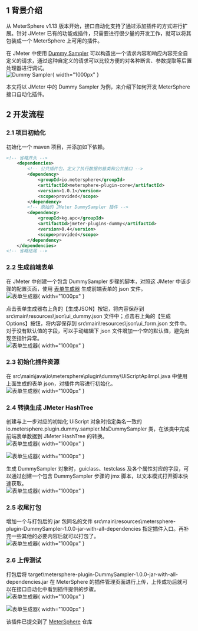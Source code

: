 ## 1 背景介绍
从 MeterSphere v1.13 版本开始，接口自动化支持了通过添加插件的方式进行扩展。针对 JMeter 已有的功能或插件，只需要进行很少量的开发工作，就可以将其包装成一个 MeterSphere 上可用的插件。<br>

在 JMeter 中使用 [Dummy Sampler](https://jmeter-plugins.org/wiki/DummySampler/?utm_source=jmeter&utm_medium=helplink&utm_campaign=DummySampler) 可以构造出一个请求内容和响应内容完全自定义的请求，通过这种自定义的请求可以比较方便的对各种断言、参数提取等后置处理器进行调试。<br>
![Dummy Sampler](./img/automation_plugin_dev/Dummy_Sampler.png){ width="1000px" }

本文将以 JMeter 中的 Dummy Sampler 为例，来介绍下如何开发 MeterSphere 接口自动化插件。

## 2 开发流程
### 2.1 项目初始化
初始化一个 maven 项目，并添加如下依赖。
```pom.xml
<!-- 省略开头 -->
    <dependencies>
        <!-- 公共插件包，定义了执行数据的基类和公共接口 -->
        <dependency>
            <groupId>io.metersphere</groupId>
            <artifactId>metersphere-plugin-core</artifactId>
            <version>1.0.1</version>
            <scope>provided</scope>
        </dependency>
        <!-- 原始的 JMeter DummySampler 插件 -->
        <dependency>
            <groupId>kg.apc</groupId>
            <artifactId>jmeter-plugins-dummy</artifactId>
            <version>0.4</version>
            <scope>provided</scope>
        </dependency>
    </dependencies>
<!-- 省略结尾 -->
```

### 2.2 生成前端表单
在 JMeter 中创建一个包含 DummySampler 步骤的脚本，对照这 JMeter 中该步骤的配置页面，使用 [表单生成器](http://www.form-create.com/designer/?fr=home) 生成前端表单的 json 文件。<br>
![表单生成器](./img/automation_plugin_dev/表单生成器.png){ width="1000px" }

点击表单生成器右上角的【生成JSON】按钮，将内容保存到 src\main\resources\json\ui_dummy.json 文件中；点击右上角的【生成Options】按钮，将内容保存到 src\main\resources\json\ui_form.json 文件中。对于没有默认值的字段，可以手动编辑下 json 文件增加一个空的默认值，避免出现空指针异常。<br>
![表单生成器](./img/automation_plugin_dev/表单生成器右上角.png){ width="1000px" }

### 2.3 初始化插件资源
在 src\main\java\io\metersphere\plugin\dummy\UiScriptApiImpl.java 中使用上面生成的表单 json，对插件内容进行初始化。<br>
![表单生成器](./img/automation_plugin_dev/初始化插件资源.png){ width="1000px" }

### 2.4 转换生成 JMeter HashTree
创建与上一步对应的初始化 UiScript 对象时指定类名一致的 io.metersphere.plugin.dummy.sampler.MsDummySampler 类，在该类中完成前端表单数据到 JMeter HashTree 的转换。<br>
![表单生成器](./img/automation_plugin_dev/转换生成JMeter_HashTree.png){ width="1000px" }

![表单生成器](./img/automation_plugin_dev/转换生成JMeter_HashTree_1.png){ width="1000px" }

生成 DummySampler 对象时，guiclass、testclass 及各个属性对应的字段，可以通过创建一个包含 DummySampler 步骤的 jmx 脚本，以文本模式打开脚本快速获取。<br>
![表单生成器](./img/automation_plugin_dev/转换生成JMeter_HashTree_2.png){ width="1000px" }

### 2.5 收尾打包
增加一个与打包后的 jar 包同名的文件 src\main\resources\metersphere-plugin-DummySampler-1.0.0-jar-with-all-dependencies 指定插件入口。再补充一些其他的必要内容后就可以打包了。<br>
![表单生成器](./img/automation_plugin_dev/收尾打包.png){ width="1000px" }

### 2.6 上传测试
打包后将 target\metersphere-plugin-DummySampler-1.0.0-jar-with-all-dependencies.jar 在 MeterSphere 的插件管理页面进行上传，上传成功后就可以在接口自动化中看到插件提供的步骤。<br>
![表单生成器](./img/automation_plugin_dev/上传测试.png){ width="1000px" }

![表单生成器](./img/automation_plugin_dev/上传测试_1.png){ width="1000px" }

该插件已提交到了 [MeterSphere](https://github.com/metersphere/metersphere-plugin-DummySampler) 仓库